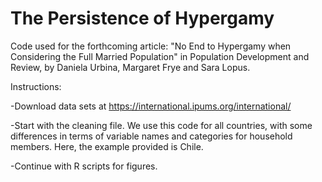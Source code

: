 # The Persistence of Hypergamy
Code used for the forthcoming article: "No End to Hypergamy when Considering the Full Married Population" in Population Development and Review, by Daniela Urbina, Margaret Frye and Sara Lopus.

Instructions:

-Download data sets at https://international.ipums.org/international/

-Start with the cleaning file. We use this code for all countries, with some differences in terms of variable names and categories for household members. Here, the example provided is Chile.

-Continue with R scripts for figures. 
